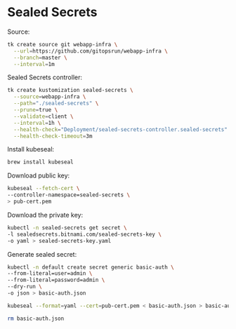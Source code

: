 # Sealed Secrets

Source:

```bash
tk create source git webapp-infra \
  --url=https://github.com/gitopsrun/webapp-infra \
  --branch=master \
  --interval=1m
```

Sealed Secrets controller:

```bash
tk create kustomization sealed-secrets \
  --source=webapp-infra \
  --path="./sealed-secrets" \
  --prune=true \
  --validate=client \
  --interval=1h \
  --health-check="Deployment/sealed-secrets-controller.sealed-secrets" \
  --health-check-timeout=3m
```

Install kubeseal:

```bash
brew install kubeseal
```

Download public key:

```bash
kubeseal --fetch-cert \
--controller-namespace=sealed-secrets \
> pub-cert.pem
```

Download the private key:

```bash
kubectl -n sealed-secrets get secret \
-l sealedsecrets.bitnami.com/sealed-secrets-key \
-o yaml > sealed-secrets-key.yaml
```

Generate sealed secret:

```bash
kubectl -n default create secret generic basic-auth \
--from-literal=user=admin \
--from-literal=password=admin \
--dry-run \
-o json > basic-auth.json

kubeseal --format=yaml --cert=pub-cert.pem < basic-auth.json > basic-auth.yaml

rm basic-auth.json
```
